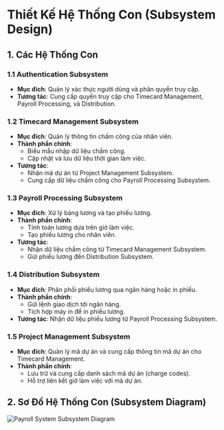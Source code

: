 # Thiết Kế Hệ Thống Con (Subsystem Design)

## 1. Các Hệ Thống Con

### 1.1 Authentication Subsystem
- **Mục đích**: Quản lý xác thực người dùng và phân quyền truy cập.
- **Tương tác**: Cung cấp quyền truy cập cho Timecard Management, Payroll Processing, và Distribution.

### 1.2 Timecard Management Subsystem
- **Mục đích**: Quản lý thông tin chấm công của nhân viên.
- **Thành phần chính**:
  - Biểu mẫu nhập dữ liệu chấm công.
  - Cập nhật và lưu dữ liệu thời gian làm việc.
- **Tương tác**: 
  - Nhận mã dự án từ Project Management Subsystem.
  - Cung cấp dữ liệu chấm công cho Payroll Processing Subsystem.

### 1.3 Payroll Processing Subsystem
- **Mục đích**: Xử lý bảng lương và tạo phiếu lương.
- **Thành phần chính**:
  - Tính toán lương dựa trên giờ làm việc.
  - Tạo phiếu lương cho nhân viên.
- **Tương tác**:
  - Nhận dữ liệu chấm công từ Timecard Management Subsystem.
  - Gửi phiếu lương đến Distribution Subsystem.

### 1.4 Distribution Subsystem
- **Mục đích**: Phân phối phiếu lương qua ngân hàng hoặc in phiếu.
- **Thành phần chính**:
  - Gửi lệnh giao dịch tới ngân hàng.
  - Tích hợp máy in để in phiếu lương.
- **Tương tác**: Nhận dữ liệu phiếu lương từ Payroll Processing Subsystem.

### 1.5 Project Management Subsystem
- **Mục đích**: Quản lý mã dự án và cung cấp thông tin mã dự án cho Timecard Management.
- **Thành phần chính**:
  - Lưu trữ và cung cấp danh sách mã dự án (charge codes).
  - Hỗ trợ liên kết giờ làm việc với mã dự án.

## 2. Sơ Đồ Hệ Thống Con (Subsystem Diagram)
![Payroll System Subsystem Diagram](https://www.planttext.com/api/plantuml/png/X5H1ReCm4Bpp2Ykdzf0FL15AgnnwgHGfoGCsPaEi61ljsbIeoijww9FwXHe8AQaRM0aEk-Fn3BFY-_DhoGx8-K8d9SWJv2XcQwZ9QYqsDJiiPk8ZIKIew_pPkoCQfoGuPOtO-3rVaU9IKWFpN-WGq9MskJ8FZt7NUXUrAoHrg7UCD1YTa-vzAt6h2fH0cNW34nf5q32gynzyBBO0PLnuUd0aq9SPEBmxhXI-zyDNnSvIFMcaps9DLYApClceZnWUso1lBh18eGGjlGuULfXvsKJ64IP7WnGWWKCUKPucBQo2LL9xFxaiGs0icz5aBs1EMmB3q8gBzLjpK5ICGKeA8Kvf7rdn-JoTNAydiLYKP2kL8GkGJHB2sJJjk2SEjnUCntx37rOE1kpZ9rloUu4qjCrNvf1TH_BBdPoJPHWr_uaV0000__y30000)
